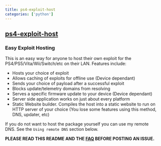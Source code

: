 ```yaml
---
title: ps4-exploit-host
categories: ['python']
---
```

## [ps4-exploit-host](https://github.com/Al-Azif/ps4-exploit-host)

### Easy Exploit Hosting


This is an easy way for anyone to host their own exploit for the PS4/PS5/Vita/Wii/Switch/etc on their LAN. Features include:

- Hosts your choice of exploit
- Allows caching of exploits for offline use (Device dependant)
- Sends your choice of payload after a successful exploit
- Blocks update/telemetry domains from resolving
- Serves a specific firmware update to your device (Device dependant)
- Server side application works on just about every platform
- Static Website builder. Compiles the host into a static website to run on HTTP server of your choice (You lose some features using this method, DNS, updater, etc)

If you do not want to host the package yourself you can use my remote DNS. See the `Using remote DNS` section below.

**PLEASE READ THIS README AND THE [FAQ](https://github.com/Al-Azif/ps4-exploit-host/blob/master/FAQ.md) BEFORE POSTING AN ISSUE.**
